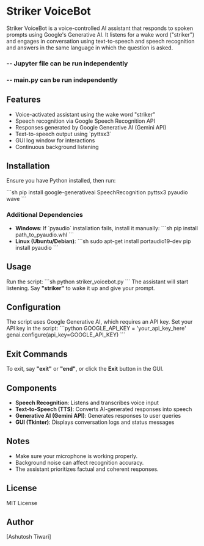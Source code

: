# Striker VoiceBot

Striker VoiceBot is a voice-controlled AI assistant that responds to spoken prompts using Google's Generative AI. It listens for a wake word ("striker") and engages in conversation using text-to-speech and speech recognition and answers in the same language in which the question is asked.

### -- Jupyter file can be run independently
### -- main.py can be run independently

## Features
- Voice-activated assistant using the wake word "striker"
- Speech recognition via Google Speech Recognition API
- Responses generated by Google Generative AI (Gemini API)
- Text-to-speech output using \`pyttsx3\`
- GUI log window for interactions
- Continuous background listening

## Installation
Ensure you have Python installed, then run:

\`\`\`sh
pip install google-generativeai SpeechRecognition pyttsx3 pyaudio wave
\`\`\`

### Additional Dependencies
- **Windows**: If \`pyaudio\` installation fails, install it manually:
  \`\`\`sh
  pip install path_to_pyaudio.whl
  \`\`\`
- **Linux (Ubuntu/Debian)**:
  \`\`\`sh
  sudo apt-get install portaudio19-dev
  pip install pyaudio
  \`\`\`

## Usage
Run the script:
\`\`\`sh
python striker_voicebot.py
\`\`\`
The assistant will start listening. Say **"striker"** to wake it up and give your prompt.

## Configuration
The script uses Google Generative AI, which requires an API key. Set your API key in the script:
\`\`\`python
GOOGLE_API_KEY = 'your_api_key_here'
genai.configure(api_key=GOOGLE_API_KEY)
\`\`\`

## Exit Commands
To exit, say **"exit"** or **"end"**, or click the **Exit** button in the GUI.

## Components
- **Speech Recognition**: Listens and transcribes voice input
- **Text-to-Speech (TTS)**: Converts AI-generated responses into speech
- **Generative AI (Gemini API)**: Generates responses to user queries
- **GUI (Tkinter)**: Displays conversation logs and status messages

## Notes
- Make sure your microphone is working properly.
- Background noise can affect recognition accuracy.
- The assistant prioritizes factual and coherent responses.

## License
MIT License

## Author
[Ashutosh Tiwari]
